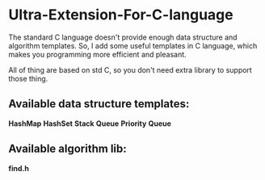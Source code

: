 # Ultra-Extension-For-C-language
The standard C language doesn't provide enough data structure and algorithm templates. So, I add some useful  templates in C language, which makes you programming more efficient and pleasant.

All of thing are based on std C, so you don't need extra library to support those thing.
## Available data structure templates:
**HashMap**
**HashSet**
**Stack**
**Queue**
**Priority** **Queue** 

## Available algorithm lib: 
**find.h**
